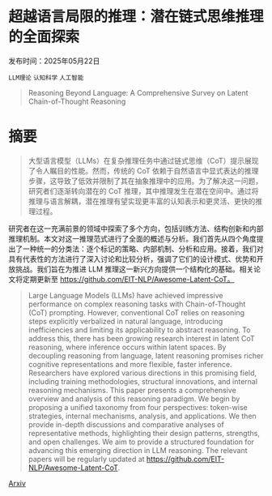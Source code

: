 # 超越语言局限的推理：潜在链式思维推理的全面探索

发布时间：2025年05月22日

`LLM理论` `认知科学` `人工智能`

> Reasoning Beyond Language: A Comprehensive Survey on Latent Chain-of-Thought Reasoning

# 摘要

> 大型语言模型（LLMs）在复杂推理任务中通过链式思维（CoT）提示展现了令人瞩目的性能。然而，传统的 CoT 依赖于自然语言中显式表达的推理步骤，这导致了低效并限制了其在抽象推理中的应用。为了解决这一问题，研究者们逐渐转向潜在的 CoT 推理，其中推理发生在潜在空间中。通过将推理与语言解耦，潜在推理有望实现更丰富的认知表示和更灵活、更快的推理过程。

研究者在这一充满前景的领域中探索了多个方向，包括训练方法、结构创新和内部推理机制。本文对这一推理范式进行了全面的概述与分析。我们首先从四个角度提出了一种统一的分类法：逐个标记的策略、内部机制、分析和应用。接着，我们对具有代表性的方法进行了深入讨论和比较分析，强调了它们的设计模式、优势和开放挑战。我们旨在为推进 LLM 推理这一新兴方向提供一个结构化的基础。相关论文将定期更新至 https://github.com/EIT-NLP/Awesome-Latent-CoT。

> Large Language Models (LLMs) have achieved impressive performance on complex reasoning tasks with Chain-of-Thought (CoT) prompting. However, conventional CoT relies on reasoning steps explicitly verbalized in natural language, introducing inefficiencies and limiting its applicability to abstract reasoning. To address this, there has been growing research interest in latent CoT reasoning, where inference occurs within latent spaces. By decoupling reasoning from language, latent reasoning promises richer cognitive representations and more flexible, faster inference. Researchers have explored various directions in this promising field, including training methodologies, structural innovations, and internal reasoning mechanisms. This paper presents a comprehensive overview and analysis of this reasoning paradigm. We begin by proposing a unified taxonomy from four perspectives: token-wise strategies, internal mechanisms, analysis, and applications. We then provide in-depth discussions and comparative analyses of representative methods, highlighting their design patterns, strengths, and open challenges. We aim to provide a structured foundation for advancing this emerging direction in LLM reasoning. The relevant papers will be regularly updated at https://github.com/EIT-NLP/Awesome-Latent-CoT.

[Arxiv](https://arxiv.org/abs/2505.16782)